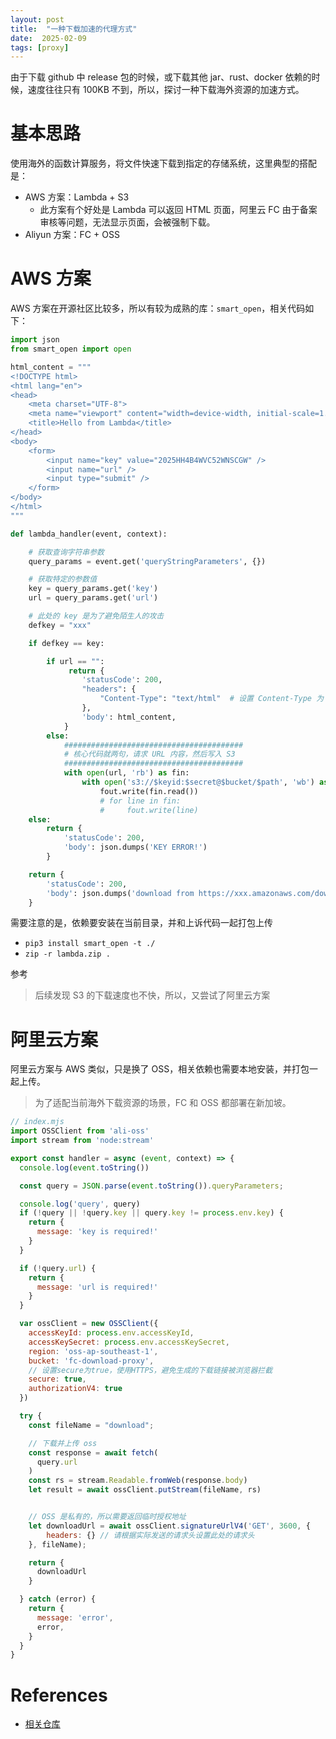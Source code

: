 ```yaml
---
layout: post
title:  "一种下载加速的代理方式"
date:  2025-02-09
tags: [proxy]
---
```


  由于下载 github 中 release 包的时候，或下载其他 jar、rust、docker 依赖的时候，速度往往只有 100KB 不到，所以，探讨一种下载海外资源的加速方式。

# 基本思路


  使用海外的函数计算服务，将文件快速下载到指定的存储系统，这里典型的搭配是：

* AWS 方案：Lambda + S3
  * 此方案有个好处是 Lambda 可以返回 HTML 页面，阿里云 FC 由于备案审核等问题，无法显示页面，会被强制下载。
* Aliyun 方案：FC + OSS


# AWS 方案

  AWS 方案在开源社区比较多，所以有较为成熟的库：`smart_open`，相关代码如下：

```python
import json
from smart_open import open

html_content = """
<!DOCTYPE html>
<html lang="en">
<head>
    <meta charset="UTF-8">
    <meta name="viewport" content="width=device-width, initial-scale=1.0">
    <title>Hello from Lambda</title>
</head>
<body>
    <form>
        <input name="key" value="2025HH4B4WVC52WNSCGW" />
        <input name="url" />
        <input type="submit" />
    </form>
</body>
</html>
"""

def lambda_handler(event, context):

    # 获取查询字符串参数
    query_params = event.get('queryStringParameters', {})

    # 获取特定的参数值
    key = query_params.get('key')
    url = query_params.get('url')

    # 此处的 key 是为了避免陌生人的攻击
    defkey = "xxx"

    if defkey == key:

        if url == "":
             return {
                'statusCode': 200,
                "headers": {
                    "Content-Type": "text/html"  # 设置 Content-Type 为 text/html
                },
                'body': html_content,
            }
        else:
            ########################################
            # 核心代码就两句，请求 URL 内容，然后写入 S3
            ########################################
            with open(url, 'rb') as fin:
                with open('s3://$keyid:$secret@$bucket/$path', 'wb') as fout:
                    fout.write(fin.read())
                    # for line in fin:
                    #     fout.write(line)
    else:
        return {
            'statusCode': 200,
            'body': json.dumps('KEY ERROR!')
        }

    return {
        'statusCode': 200,
        'body': json.dumps('download from https://xxx.amazonaws.com/download!')
    }
```

需要注意的是，依赖要安装在当前目录，并和上诉代码一起打包上传

* `pip3 install smart_open -t ./`
* `zip -r lambda.zip .`

参考 [](https://stackoverflow.com/questions/48912253/aws-lambda-unable-to-import-module-lambda-function-no-module-named-requests)


> 后续发现 S3 的下载速度也不快，所以，又尝试了阿里云方案


# 阿里云方案

  阿里云方案与 AWS 类似，只是换了 OSS，相关依赖也需要本地安装，并打包一起上传。

> 为了适配当前海外下载资源的场景，FC 和 OSS 都部署在新加坡。

```js
// index.mjs
import OSSClient from 'ali-oss'
import stream from 'node:stream'

export const handler = async (event, context) => {
  console.log(event.toString())

  const query = JSON.parse(event.toString()).queryParameters;

  console.log('query', query)
  if (!query || !query.key || query.key != process.env.key) {
    return {
      message: 'key is required!'
    }
  }

  if (!query.url) {
    return {
      message: 'url is required!'
    }
  }

  var ossClient = new OSSClient({
    accessKeyId: process.env.accessKeyId,
    accessKeySecret: process.env.accessKeySecret,
    region: 'oss-ap-southeast-1',
    bucket: 'fc-download-proxy',
    // 设置secure为true，使用HTTPS，避免生成的下载链接被浏览器拦截
    secure: true,
    authorizationV4: true
  })

  try {
    const fileName = "download";

    // 下载并上传 oss
    const response = await fetch(
      query.url
    )
    const rs = stream.Readable.fromWeb(response.body)
    let result = await ossClient.putStream(fileName, rs)


    // OSS 是私有的，所以需要返回临时授权地址
    let downloadUrl = await ossClient.signatureUrlV4('GET', 3600, {
        headers: {} // 请根据实际发送的请求头设置此处的请求头
    }, fileName);

    return {
      downloadUrl
    }

  } catch (error) {
    return {
      message: 'error',
      error,
    }
  }
}
```


# References

* [相关仓库](https://github.com/zhoukekestar/download-accelerator)
